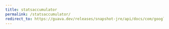 ```yaml
---
title: statsaccumulator
permalink: /statsaccumulator/
redirect_to: https://guava.dev/releases/snapshot-jre/api/docs/com/google/common/math/StatsAccumulator.html
---
```

